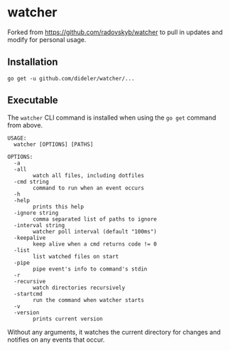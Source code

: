 # watcher

Forked from https://github.com/radovskyb/watcher to pull in updates and modify for personal usage.

## Installation

```shell
go get -u github.com/dideler/watcher/...
```

## Executable

The `watcher` CLI command is installed when using the `go get` command from above.

```
USAGE:
  watcher [OPTIONS] [PATHS]

OPTIONS:
  -a
  -all
    	watch all files, including dotfiles
  -cmd string
    	command to run when an event occurs
  -h
  -help
    	prints this help
  -ignore string
    	comma separated list of paths to ignore
  -interval string
    	watcher poll interval (default "100ms")
  -keepalive
    	keep alive when a cmd returns code != 0
  -list
    	list watched files on start
  -pipe
    	pipe event's info to command's stdin
  -r
  -recursive
    	watch directories recursively
  -startcmd
    	run the command when watcher starts
  -v
  -version
    	prints current version
```

Without any arguments, it watches the current directory for changes and notifies on any events that occur.
